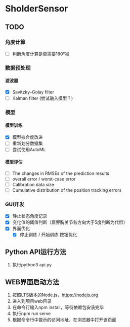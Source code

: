 # SholderSensor
## TODO

### 角度计算
- [ ] 判断角度计算是否需要180°减
### 数据预处理
#### 滤波器
- [x] Savitzky–Golay filter
- [ ] Kalman filter (尝试融入模型？)
### 模型
#### 模型训练
- [x] 模型拟合度改进
- [ ] 重新划分数据集
- [ ] 尝试使用AutoML
#### 模型评估
- [ ] The changes in RMSEs of the prediction results
- [ ] overall error / worst-case error
- [ ] Calibration data size
- [ ] Cumulative distribution of the position tracking errors
### GUI开发
- [x] 静止状态角度记录
- [x] 变化值的阈值判断（肩胛胸关节各方向大于5度判断为代偿）
- [x] 界面优化
  - [x] 停止训练 / 开始训练 按钮优化

## Python API运行方法
1. 执行python3 api.py

## WEB界面启动方法
1. 按照LTS版本的Node.js，https://nodejs.org
2. 进入到项目web目录
3. 在命令行输入npm install，等待依赖包安装完毕
4. 执行npm run serve
5. 根据命令行中提示的访问地址，在浏览器中打开该页面